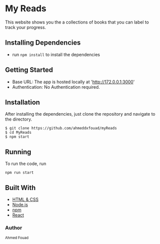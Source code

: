 # My Reads

This website shows you the a collections of books that you can label to track your progress.


## Installing Dependencies

* run ```npm install``` to install the dependencies

## Getting Started

- Base URL: The app is hosted locally at 'http://172.0.0.1:3000'
- Authentication: No Authentication required.

## Installation

After installing the dependencies, just clone the repository and navigate to the directory.

```
$ git clone https://github.com/ahmeddxfouad/myReads
$ cd MyReads
$ npm start
```


## Running
To run the code, run
```
npm run start
```

## Built With

* [HTML & CSS](https://www.w3schools.com/html/html_css.asp)
* [Node.js](https://nodejs.org/en/)
* [npm](https://www.npmjs.com/)
* [React](https://www.npmjs.com/package/react)
 


### Author
<sup>Ahmed Fouad 



